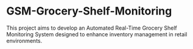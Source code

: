 # GSM-Grocery-Shelf-Monitoring
This project aims to develop an Automated Real-Time Grocery Shelf Monitoring System designed to enhance inventory management in retail environments.
